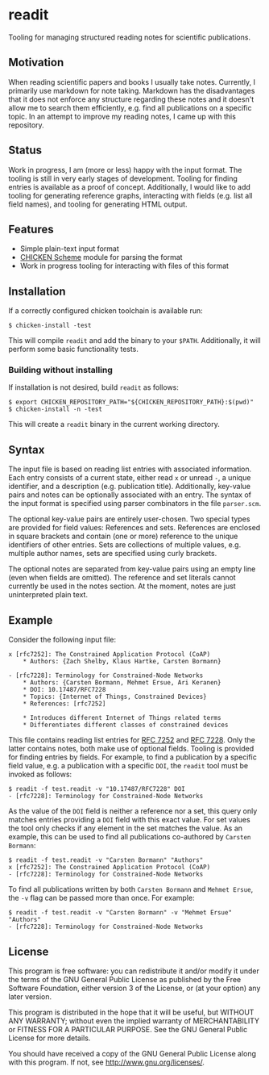 # readit

Tooling for managing structured reading notes for scientific publications.

## Motivation

When reading scientific papers and books I usually take notes.
Currently, I primarily use markdown for note taking. Markdown has the
disadvantages that it does not enforce any structure regarding these
notes and it doesn't allow me to search them efficiently, e.g. find all
publications on a specific topic. In an attempt to improve my reading
notes, I came up with this repository.

## Status

Work in progress, I am (more or less) happy with the input format. The
tooling is still in very early stages of development. Tooling for
finding entries is available as a proof of concept. Additionally, I
would like to add tooling for generating reference graphs, interacting
with fields (e.g. list all field names), and tooling for generating
HTML output.

## Features

* Simple plain-text input format
* [CHICKEN Scheme][chicken website] module for parsing the format
* Work in progress tooling for interacting with files of this format

## Installation

If a correctly configured chicken toolchain is available run:

	$ chicken-install -test

This will compile `readit` and add the binary to your `$PATH`.
Additionally, it will perform some basic functionality tests.

### Building without installing

If installation is not desired, build `readit` as follows:

	$ export CHICKEN_REPOSITORY_PATH="${CHICKEN_REPOSITORY_PATH}:$(pwd)"
	$ chicken-install -n -test

This will create a `readit` binary in the current working directory.

## Syntax

The input file is based on reading list entries with associated
information. Each entry consists of a current state, either read `x` or
unread `-`, a unique identifier, and a description (e.g. publication
title). Additionally, key-value pairs and notes can be optionally
associated with an entry. The syntax of the input format is specified
using parser combinators in the file `parser.scm`.

The optional key-value pairs are entirely user-chosen. Two special types
are provided for field values: References and sets. References are
enclosed in square brackets and contain (one or more) reference to the
unique identifiers of other entries. Sets are collections of multiple
values, e.g. multiple author names, sets are specified using curly
brackets.

The optional notes are separated from key-value pairs using an empty
line (even when fields are omitted). The reference and set literals
cannot currently be used in the notes section. At the moment, notes are
just uninterpreted plain text.

## Example

Consider the following input file:

	x [rfc7252]: The Constrained Application Protocol (CoAP)
		* Authors: {Zach Shelby, Klaus Hartke, Carsten Bormann}

	- [rfc7228]: Terminology for Constrained-Node Networks
		* Authors: {Carsten Bormann, Mehmet Ersue, Ari Keranen}
		* DOI: 10.17487/RFC7228
		* Topics: {Internet of Things, Constrained Devices}
		* References: [rfc7252]

		* Introduces different Internet of Things related terms
		* Differentiates different classes of constrained devices

This file contains reading list entries for [RFC 7252][rfc7252] and
[RFC 7228][rfc7228]. Only the latter contains notes, both make use of
optional fields. Tooling is provided for finding entries by fields. For
example, to find a publication by a specific field value, e.g. a
publication with a specific `DOI`, the `readit` tool must be invoked as
follows:

	$ readit -f test.readit -v "10.17487/RFC7228" DOI
	- [rfc7228]: Terminology for Constrained-Node Networks

As the value of the `DOI` field is neither a reference nor a set, this
query only matches entries providing a `DOI` field with this exact
value. For set values the tool only checks if any element in the set
matches the value. As an example, this can be used to find all
publications co-authored by `Carsten Bormann`:

	$ readit -f test.readit -v "Carsten Bormann" "Authors"
	x [rfc7252]: The Constrained Application Protocol (CoAP)
	- [rfc7228]: Terminology for Constrained-Node Networks

To find all publications written by both `Carsten Bormann` and `Mehmet
Ersue`, the `-v` flag can be passed more than once. For example:

	$ readit -f test.readit -v "Carsten Bormann" -v "Mehmet Ersue" "Authors"
	- [rfc7228]: Terminology for Constrained-Node Networks

## License

This program is free software: you can redistribute it and/or modify it
under the terms of the GNU General Public License as published by the
Free Software Foundation, either version 3 of the License, or (at your
option) any later version.

This program is distributed in the hope that it will be useful, but
WITHOUT ANY WARRANTY; without even the implied warranty of
MERCHANTABILITY or FITNESS FOR A PARTICULAR PURPOSE. See the GNU General
Public License for more details.

You should have received a copy of the GNU General Public License along
with this program. If not, see <http://www.gnu.org/licenses/>.

[chicken website]: https://call-cc.org/
[rfc7252]: https://tools.ietf.org/html/rfc7252
[rfc7228]: https://tools.ietf.org/html/rfc7228
